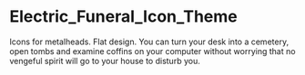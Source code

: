 # Electric_Funeral_Icon_Theme
Icons for metalheads. Flat design.
You can turn your desk into a cemetery, open tombs and examine coffins on your computer without worrying that no vengeful spirit will go to your house to disturb you.

